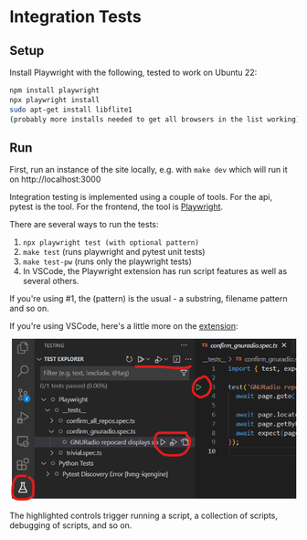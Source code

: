# Integration Tests

## Setup

Install Playwright with the following, tested to work on Ubuntu 22:

```bash
npm install playwright
npx playwright install
sudo apt-get install libflite1
(probably more installs needed to get all browsers in the list working)
```

## Run

First, run an instance of the site locally, e.g. with `make dev` which will run it on http://localhost:3000

Integration testing is implemented using a couple of tools. For the api, pytest is the tool. For the frontend, the tool is [Playwright](https://playwright.dev/docs/intro).

There are several ways to run the tests:

1. ```npx playwright test (with optional pattern) ```
2. ```make test``` (runs playwright and pytest unit tests)
3. ```make test-pw```  (runs only the playwright tests)
4. In VSCode, the Playwright extension has run script features as well as several others.

If you're using #1, the (pattern) is the usual - a substring, filename pattern and so on.

If you're using VSCode, here's a little more on the [extension](https://marketplace.visualstudio.com/items?itemName=ms-playwright.playwright):

<p align="center">
  <img width=500 src="../client/public/vscode-pw-test-runner.png" />
</p>

The highlighted controls trigger running a script, a collection of scripts, debugging of scripts, and so on.
